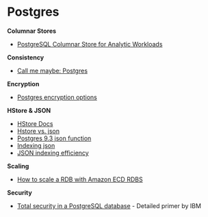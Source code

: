 Postgres
========

**Columnar Stores**
* [PostgreSQL Columnar Store for Analytic Workloads](http://www.citusdata.com/blog/76-postgresql-columnar-store-for-analytics)

**Consistency**
* [Call me maybe: Postgres](http://aphyr.com/posts/282-call-me-maybe-postgres)

**Encryption**
* [Postgres encryption options](http://www.postgresql.org/docs/8.1/static/encryption-options.html)


**HStore & JSON**
* [HStore Docs](http://www.postgresql.org/docs/9.0/static/hstore.html)
* [Hstore vs. json](http://www.craigkerstiens.com/2013/07/03/hstore-vs-json/)
* [Postgres 9.3 json function](http://www.postgresql.org/docs/9.3/static/functions-json.html)
* [Indexing json](http://stackoverflow.com/questions/18404055/index-for-finding-an-element-in-a-json-array)
* [JSON indexing efficiency](http://stackoverflow.com/questions/18799704/are-postgres-json-indexes-efficient-enough-compared-with-classic-normalized-tabl)

**Scaling**
* [How to scale a RDB with Amazon ECD RDBS](http://answers.oreilly.com/topic/2626-how-to-scale-a-relational-database-with-amazon-ec2/)


**Security**
* [Total security in a PostgreSQL database](http://www.ibm.com/developerworks/library/os-postgresecurity/) - Detailed primer by IBM
